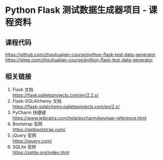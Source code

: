 # Python Flask 测试数据生成器项目 - 课程资料

## 课程代码

https://github.com/zhouhuajian-course/python-flask-test-data-generator  
https://gitee.com/zhouhuajian-course/python-flask-test-data-generator

## 相关链接

1. Flask 文档  
   https://flask.palletsprojects.com/en/2.2.x/
2. Flask-SQLAlchemy 文档  
   https://flask-sqlalchemy.palletsprojects.com/en/2.x/
3. PyCharm 快捷键  
   https://www.jetbrains.com/help/pycharm/keymap-reference.html
4. Bootstrap 官网  
   https://getbootstrap.com/
5. jQuery 官网  
   https://jquery.com/
6. SQLite 官网  
   https://sqlite.org/index.html
